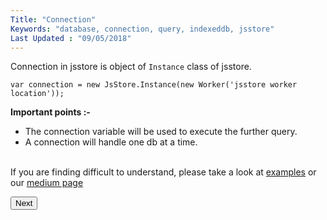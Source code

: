 ```yaml
---
Title: "Connection"
Keywords: "database, connection, query, indexeddb, jsstore"
Last Updated : "09/05/2018"
---
```


Connection in jsstore is object of `Instance` class of jsstore.

```
var connection = new JsStore.Instance(new Worker('jsstore worker location'));

```

**Important points :-**  

*   The connection variable will be used to execute the further query.
*   A connection will handle one db at a time.

<br>If you are finding difficult to understand, please take a look at [examples](https://github.com/ujjwalguptaofficial/JsStore/tree/master/examples) or our [medium page](https://medium.com/jsstore) 

<p class="margin-top-40px center-align">
      <button class="btn info btnNext">Next</button>
</p>
